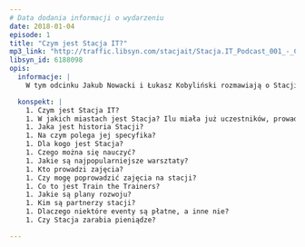 ```yaml
---
# Data dodania informacji o wydarzeniu
date: 2018-01-04
episode: 1
title: "Czym jest Stacja IT?"
mp3_link: "http://traffic.libsyn.com/stacjait/Stacja.IT_Podcast_001_-_Czym_jest_Stacja_IT.mp3"
libsyn_id: 6188098
opis:
  informacje: |
    W tym odcinku Jakub Nowacki i Łukasz Kobyliński rozmawiają o Stacji IT z Marią Świdniak i Jakubem Koperwasem.

  konspekt: |
    1. Czym jest Stacja IT?
    1. W jakich miastach jest Stacja? Ilu miała już uczestników, prowadzących i warsztatów?
    1. Jaka jest historia Stacji?
    1. Na czym polega jej specyfika?
    1. Dla kogo jest Stacja?
    1. Czego można się nauczyć?
    1. Jakie są najpopularniejsze warsztaty?
    1. Kto prowadzi zajęcia?
    1. Czy mogę poprowadzić zajęcia na stacji?
    1. Co to jest Train the Trainers?
    1. Jakie są plany rozwoju?
    1. Kim są partnerzy stacji?
    1. Dlaczego niektóre eventy są płatne, a inne nie?
    1. Czy Stacja zarabia pieniądze?

---
```

